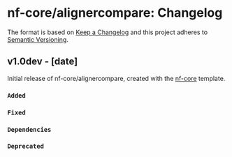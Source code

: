 # nf-core/alignercompare: Changelog

The format is based on [Keep a Changelog](https://keepachangelog.com/en/1.0.0/)
and this project adheres to [Semantic Versioning](https://semver.org/spec/v2.0.0.html).

## v1.0dev - [date]

Initial release of nf-core/alignercompare, created with the [nf-core](https://nf-co.re/) template.

### `Added`

### `Fixed`

### `Dependencies`

### `Deprecated`
